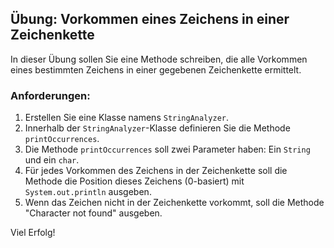 ## Übung: Vorkommen eines Zeichens in einer Zeichenkette

In dieser Übung sollen Sie eine Methode schreiben, die alle Vorkommen eines bestimmten Zeichens in einer gegebenen Zeichenkette ermittelt.

### Anforderungen:

1. Erstellen Sie eine Klasse namens `StringAnalyzer`.
2. Innerhalb der `StringAnalyzer`-Klasse definieren Sie die Methode `printOccurrences`.
3. Die Methode `printOccurrences` soll zwei Parameter haben: Ein `String` und ein `char`.
4. Für jedes Vorkommen des Zeichens in der Zeichenkette soll die Methode die Position dieses Zeichens (0-basiert) mit `System.out.println` ausgeben.
5. Wenn das Zeichen nicht in der Zeichenkette vorkommt, soll die Methode "Character not found" ausgeben.

Viel Erfolg!
